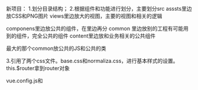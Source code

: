 新项目：
1.划分目录结构；
2.根据组件和功能进行划分，主要划分src
  asssts里边放CSS和PNG图片
  views里边放大的视图，主要的视图和相关的逻辑

  componens里边放公共的组件，在里边再分
  common 里边放别的工程有可能用到的组件，完全公共的组件
  content里边放和业务相关的公共组件

  最大的那个common放公共的JS和公共的类


3.引用了两个css文件。base.css和normaliza.css，进行基本样式的设置。
this.$router拿到router对象

vue.config.js和


